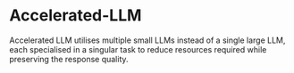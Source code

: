 # Accelerated-LLM
Accelerated LLM utilises multiple small LLMs instead of a single large LLM, each specialised in a singular task to reduce resources required while preserving the response quality.
